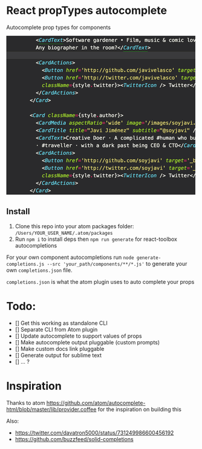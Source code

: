# React propTypes autocomplete

Autocomplete prop types for components

![Demo](demo.gif)

## Install
1. Clone this repo into your atom packages folder: `/Users/YOUR_USER_NAME/.atom/packages`
2. Run `npm i` to install deps then `npm run generate` for react-toolbox autocompletions

For your own component autocompletions run `node generate-completions.js --src 'your_path/components/**/*.js'` to generate your own `completions.json` file.

`completions.json` is what the atom plugin uses to auto complete your props

# Todo:
- [] Get this working as standalone CLI
- [] Separate CLI from Atom plugin
- [] Update autocomplete to support values of props
- [] Make autocomplete output pluggable (custom prompts)
- [] Make custom docs link pluggable
- [] Generate output for sublime text
- [] ... ?

# Inspiration

Thanks to atom https://github.com/atom/autocomplete-html/blob/master/lib/provider.coffee for the inspiration on building this

Also:

- https://twitter.com/davatron5000/status/731249986600456192
- https://github.com/buzzfeed/solid-completions
